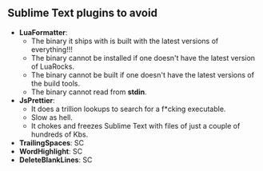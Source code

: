 
## Sublime Text plugins to avoid

- **LuaFormatter**:
    - The binary it ships with is built with the latest versions of everything!!!
    - The binary cannot be installed if one doesn't have the latest version of LuaRocks.
    - The binary cannot be built if one doesn't have the latest versions of the build tools.
    - The binary cannot read from **stdin**.
- **JsPrettier**:
    - It does a trillion lookups to search for a f*cking executable.
    - Slow as hell.
    - It chokes and freezes Sublime Text with files of just a couple of hundreds of Kbs.
- **TrailingSpaces**: SC
- **WordHighlight**: SC
- **DeleteBlankLines**: SC
